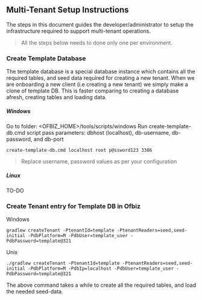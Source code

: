 

## Multi-Tenant Setup Instructions

The steps in this document guides the developer/administrator to setup the infrastructure required to support multi-tenant operations.
> All the steps below needs to done only one per environment.

### Create Template Database

The template database is a special database instance which contains all the required tables, and seed data required for 
creating a new tenant.
When we are onboarding a new client (i.e creating a new tenant) we simply make a clone of template DB.
This is faster comparing to creating a database afresh, creating tables and loading data.

##### Windows
Go to folder: <OFBIZ_HOME>/tools/scripts/windows
Run create-template-db.cmd script
pass parameters: dbhost (localhost), db-username, db-password, and db-port
~~~
create-template-db.cmd localhost root p@ssword123 3306
~~~
> Replace username, password values as per your configuration

##### Linux

TO-DO


### Create Tenant entry for Template DB in Ofbiz

Windows
~~~
gradlew createTenant -PtenantId=template -PtenantReaders=seed,seed-initial -PdbPlatform=M -PdbUser=template_user -PdbPassword=template@321
~~~
Unix
~~~
./gradlew createTenant -PtenantId=template -PtenantReaders=seed,seed-initial -PdbPlatform=M -PdbIp=localhost -PdbUser=template_user -PdbPassword=template@321
~~~

The above command takes a while to create all the required tables, and load the needed seed-data.


